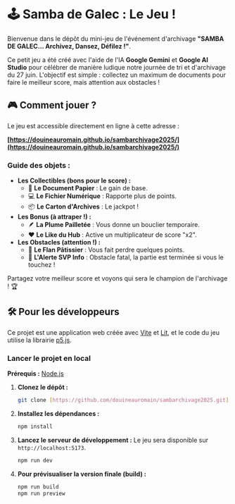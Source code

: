 # 🕹️ Samba de Galec : Le Jeu !

Bienvenue dans le dépôt du mini-jeu de l'événement d'archivage **"SAMBA DE GALEC… Archivez, Dansez, Défilez !"**.

Ce petit jeu a été créé avec l'aide de l'IA **Google Gemini** et **Google AI Studio** pour célébrer de manière ludique notre journée de tri et d'archivage du 27 juin. L'objectif est simple : collectez un maximum de documents pour faire le meilleur score, mais attention aux obstacles !

## 🎮 Comment jouer ?

Le jeu est accessible directement en ligne à cette adresse :

**[https://douineauromain.github.io/sambarchivage2025/](https://douineauromain.github.io/sambarchivage2025/)**

### Guide des objets :

* **Les Collectibles (bons pour le score) :**
    * 📄 **Le Document Papier** : Le gain de base.
    * 💻 **Le Fichier Numérique** : Rapporte plus de points.
    * 📦 **Le Carton d'Archives** : Le jackpot !
* **Les Bonus (à attraper !) :**
    * 🪶 **La Plume Pailletée** : Vous donne un bouclier temporaire.
    * ❤️ **Le Like du Hub** : Active un multiplicateur de score "x2".
* **Les Obstacles (attention !) :**
    * 🍮 **Le Flan Pâtissier** : Vous fait perdre quelques points.
    * 🚨 **L'Alerte SVP Info** : Obstacle fatal, la partie est terminée si vous le touchez !

Partagez votre meilleur score et voyons qui sera le champion de l'archivage ! 🏆

## 🛠️ Pour les développeurs

Ce projet est une application web créée avec [Vite](https://vitejs.dev/) et [Lit](https://lit.dev/), et le code du jeu utilise la librairie [p5.js](https://p5js.org/).

### Lancer le projet en local

**Prérequis :** [Node.js](https://nodejs.org/)

1.  **Clonez le dépôt :**
    ```bash
    git clone [https://github.com/douineauromain/sambarchivage2025.git](https://github.com/douineauromain/sambarchivage2025.git)
    ```
2.  **Installez les dépendances :**
    ```bash
    npm install
    ```
3.  **Lancez le serveur de développement :**
    Le jeu sera disponible sur `http://localhost:5173`.
    ```bash
    npm run dev
    ```
4.  **Pour prévisualiser la version finale (build) :**
    ```bash
    npm run build
    npm run preview
    ```
